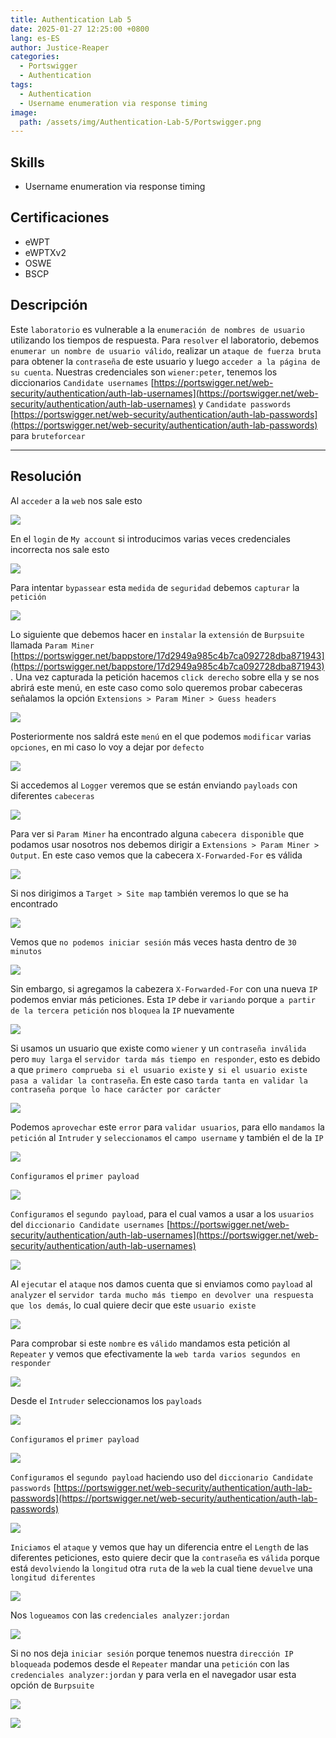 ```yaml
---
title: Authentication Lab 5
date: 2025-01-27 12:25:00 +0800
lang: es-ES
author: Justice-Reaper
categories:
  - Portswigger
  - Authentication
tags:
  - Authentication
  - Username enumeration via response timing
image:
  path: /assets/img/Authentication-Lab-5/Portswigger.png
---
```


## Skills

- Username enumeration via response timing

## Certificaciones

- eWPT
- eWPTXv2
- OSWE
- BSCP

## Descripción

Este `laboratorio` es vulnerable a la `enumeración de nombres de usuario` utilizando los tiempos de respuesta. Para `resolver` el laboratorio, debemos `enumerar un nombre de usuario válido`, realizar un `ataque de fuerza bruta` para obtener la `contraseña` de este usuario y luego `acceder a la página de su cuenta`. Nuestras credenciales son `wiener:peter`, tenemos los diccionarios `Candidate usernames` [https://portswigger.net/web-security/authentication/auth-lab-usernames](https://portswigger.net/web-security/authentication/auth-lab-usernames) y `Candidate passwords` [https://portswigger.net/web-security/authentication/auth-lab-passwords](https://portswigger.net/web-security/authentication/auth-lab-passwords) para `bruteforcear`

---

## Resolución

Al `acceder` a la `web` nos sale esto

![](/assets/img/Authentication-Lab-5/image_1.png)

En el `login` de `My account` si introducimos varias veces credenciales incorrecta nos sale esto

![](/assets/img/Authentication-Lab-5/image_2.png)

Para intentar `bypassear` esta `medida` de `seguridad` debemos `capturar` la `petición`

![](/assets/img/Authentication-Lab-5/image_3.png)

Lo siguiente que debemos hacer en `instalar` la `extensión` de `Burpsuite` llamada `Param Miner` [https://portswigger.net/bappstore/17d2949a985c4b7ca092728dba871943](https://portswigger.net/bappstore/17d2949a985c4b7ca092728dba871943). Una vez capturada la petición hacemos `click derecho` sobre ella y se nos abrirá este menú, en este caso como solo queremos probar cabeceras señalamos la opción `Extensions > Param Miner > Guess headers`

![](/assets/img/Authentication-Lab-5/image_4.png)

Posteriormente nos saldrá este `menú` en el que podemos `modificar` varias `opciones`, en mi caso lo voy a dejar por `defecto`

![](/assets/img/Authentication-Lab-5/image_5.png)

Si accedemos al `Logger` veremos que se están enviando `payloads` con diferentes `cabeceras`

![](/assets/img/Authentication-Lab-5/image_6.png)

Para ver si `Param Miner` ha encontrado alguna `cabecera disponible` que podamos usar nosotros nos debemos dirigir a `Extensions > Param Miner > Output`. En este caso vemos que la cabecera `X-Forwarded-For` es válida

![](/assets/img/Authentication-Lab-5/image_7.png)

Si nos dirigimos a `Target > Site map` también veremos lo que se ha encontrado

![](/assets/img/Authentication-Lab-5/image_8.png)

Vemos que `no podemos iniciar sesión` más veces hasta dentro de `30 minutos`

![](/assets/img/Authentication-Lab-5/image_9.png)

Sin embargo, si agregamos la cabezera `X-Forwarded-For` con una nueva `IP` podemos enviar más peticiones. Esta `IP` debe ir `variando` porque `a partir de la tercera petición` nos `bloquea` la `IP` nuevamente

![](/assets/img/Authentication-Lab-5/image_10.png)

Si usamos un usuario que existe como `wiener` y un `contraseña inválida` pero `muy larga` el `servidor tarda más tiempo en responder`, esto es debido a que `primero comprueba si el usuario existe` y` si el usuario existe pasa a validar la contraseña`. En este caso `tarda tanta en validar la contraseña porque lo hace carácter por carácter`

![](/assets/img/Authentication-Lab-5/image_11.png)

Podemos `aprovechar` este `error` para `validar usuarios`, para ello `mandamos` la `petición` al `Intruder` y `seleccionamos` el `campo username` y también el de la `IP`

![](/assets/img/Authentication-Lab-5/image_12.png)

`Configuramos` el `primer payload`

![](/assets/img/Authentication-Lab-5/image_13.png)

`Configuramos` el `segundo payload`, para el cual vamos a usar a los `usuarios` del `diccionario Candidate usernames` [https://portswigger.net/web-security/authentication/auth-lab-usernames](https://portswigger.net/web-security/authentication/auth-lab-usernames)

![](/assets/img/Authentication-Lab-5/image_14.png)

Al `ejecutar` el `ataque` nos damos cuenta que si enviamos como `payload` al `analyzer` el `servidor tarda mucho más tiempo en devolver una respuesta que los demás`, lo cual quiere decir que este `usuario existe`

![](/assets/img/Authentication-Lab-5/image_15.png)

Para comprobar si este `nombre` es `válido` mandamos esta petición al `Repeater` y vemos que efectivamente la `web tarda varios segundos en responder`

![](/assets/img/Authentication-Lab-5/image_16.png)

Desde el `Intruder` seleccionamos los `payloads`

![](/assets/img/Authentication-Lab-5/image_17.png)

`Configuramos` el `primer payload`

![](/assets/img/Authentication-Lab-5/image_18.png)

`Configuramos` el `segundo payload` haciendo uso del `diccionario Candidate passwords` [https://portswigger.net/web-security/authentication/auth-lab-passwords](https://portswigger.net/web-security/authentication/auth-lab-passwords)

![](/assets/img/Authentication-Lab-5/image_19.png)

`Iniciamos` el `ataque` y vemos que hay un diferencia entre el `Length` de las diferentes peticiones, esto quiere decir que la `contraseña` es `válida` porque está `devolviendo` la `longitud` otra `ruta` de la `web` la cual tiene `devuelve` una `longitud diferentes`

![](/assets/img/Authentication-Lab-5/image_20.png)

Nos `logueamos` con las `credenciales analyzer:jordan`

![](/assets/img/Authentication-Lab-5/image_21.png)

Si no nos deja `iniciar sesión` porque tenemos nuestra `dirección IP bloqueada` podemos desde el `Repeater` mandar una `petición` con las `credenciales analyzer:jordan` y para verla en el navegador usar esta opción de `Burpsuite`

![](/assets/img/Authentication-Lab-5/image_22.png)

![](/assets/img/Authentication-Lab-5/image_23.png)
